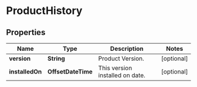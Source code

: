 

# ProductHistory


## Properties

Name | Type | Description | Notes
------------ | ------------- | ------------- | -------------
**version** | **String** | Product Version. |  [optional]
**installedOn** | **OffsetDateTime** | This version installed on date. |  [optional]



